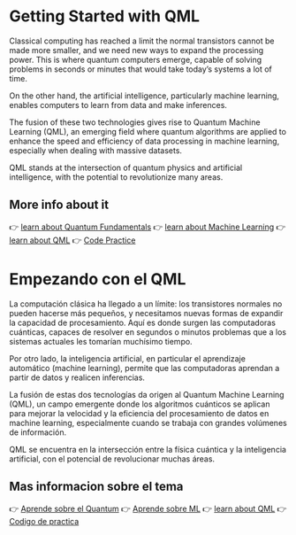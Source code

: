 # Getting Started with QML 

Classical computing has reached a limit the normal transistors cannot be made more smaller, and we need new ways to expand the processing power.
This is where quantum computers emerge, capable of solving problems in seconds or minutes that would take today’s systems a lot of time.

On the other hand, the artificial intelligence, particularly machine learning, enables computers to learn from data and make inferences.

The fusion of these two technologies gives rise to Quantum Machine Learning (QML), an emerging field where quantum algorithms are applied to enhance the speed and efficiency of data processing in machine learning, especially when dealing with massive datasets.

QML stands at the intersection of quantum physics and artificial intelligence, with the potential to revolutionize many areas.

## More info about it


👉 [learn about Quantum Fundamentals](English/Quantum_fundamental/)
👉 [learn about Machine Learning](English/Machine_Learning/)
👉 [learn about QML](English/The_QML/)
👉 [Code Practice](QSVC_using_Qiskit.ipynb)


# Empezando con el QML

La computación clásica ha llegado a un límite: los transistores normales no pueden hacerse más pequeños, y necesitamos nuevas formas de expandir la capacidad de procesamiento.
Aquí es donde surgen las computadoras cuánticas, capaces de resolver en segundos o minutos problemas que a los sistemas actuales les tomarían muchísimo tiempo.

Por otro lado, la inteligencia artificial, en particular el aprendizaje automático (machine learning), permite que las computadoras aprendan a partir de datos y realicen inferencias.

La fusión de estas dos tecnologías da origen al Quantum Machine Learning (QML), un campo emergente donde los algoritmos cuánticos se aplican para mejorar la velocidad y la eficiencia del procesamiento de datos en machine learning, especialmente cuando se trabaja con grandes volúmenes de información.

QML se encuentra en la intersección entre la física cuántica y la inteligencia artificial, con el potencial de revolucionar muchas áreas.

## Mas informacion sobre el tema

👉 [Aprende sobre el Quantum](Español/fundamentos_cuanticos/content/)
👉 [Aprende sobre ML](Español/Aprendizaje_Automatizado/)
👉 [learn about QML](Español/El_QML/)
👉 [Codigo de practica](QSVC_using_Qiskit.ipynb)
